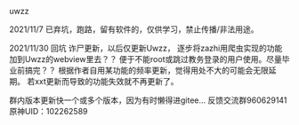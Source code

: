 uwzz


2021/11/7
已弃坑，跑路，留有软件的，仅供学习，禁止传播/非法用途。



2021/11/30
回坑
诈尸更新，以后仅更新Uwzz，
逐步将zazhi用爬虫实现的功能加到Uwzz的webview里去？？
便于不能root或跳过教务登录的用户使用。尽量毕业前搞完？？
根据作者自用某功能的频率更新，觉得用处不大的可能会无限延期。
若xxt更新而导致的功能失效就不再更新了。



群内版本更新快一个或多个版本，因为有时懒得进gitee...
反馈交流群960629141
原神UID：102262589